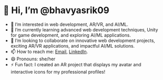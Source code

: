 # 👋 Hi, I’m @bhavyasrik09

- 👀 I’m interested in web development, AR/VR, and AI/ML.
- 🌱 I’m currently learning advanced web development techniques, Unity for game development, and exploring AI/ML applications.
- 💞️ I’m looking to collaborate on innovative web development projects, exciting AR/VR applications, and impactful AI/ML solutions.
- 📫 How to reach me: [Email](bhavyasrik2023@gmail.com), [LinkedIn](https://www.linkedin.com/in/bhavyasrik09/).
- 😄 Pronouns: she/her
- ⚡ Fun fact: I created an AR project that displays my avatar and interactive icons for my professional profiles!
